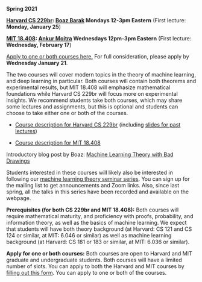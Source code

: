 
__Spring 2021__ 

__[Harvard CS 229br](cs229br): [Boaz Barak](https://boazbarak.org)  Mondays 12-3pm Eastern__ (First lecture: __Monday, January 25__) 


__[MIT 18.408](mit18408): [Ankur Moitra](http://people.csail.mit.edu/moitra/)  Wednesdays 12pm-3pm Eastern__ (First lecture: __Wednesday, February 17__)

[Apply to one or both courses here.](http://tiny.cc/mltheoryseminar) For full consideration, please apply by __Wednesday January 21__.

The two courses will cover modern topics in the theory of machine learning, and deep learning in particular. Both courses will contain both theorems and experimental results, but MIT 18.408 will emphasize mathematical foundations while Harvard CS 229br will focus more on experimental insights. We recommend students take both courses, which may share some lectures and assignments, but this is optional and students can choose to take either one or both of the courses. 

* [Course description for Harvard CS 229br](cs229br) (including [slides for past lectures](cs229br.html#plan))

* [Course description for MIT 18.408](mit18408)

Introductory blog post by Boaz: [Machine Learning Theory with Bad Drawings](https://windowsontheory.org/2021/01/15/ml-theory-with-bad-drawings/)

Students interested in these courses will likely also be interested in following our [machine learning theory seminar series](https://mltheory.org/#talks). You can sign up for the mailing list to get announcements and Zoom links. Also, since last spring, all the talks in this series have been recorded and available on the webpage.


 __Prerequisites (for both CS 229br and MIT 18.408):__ Both courses will require mathematical maturity, and proficiency with proofs, probability, and information theory, as well as the basics of machine learning. We expect that students will have both theory background (at Harvard: CS 121 and CS 124 or similar, at MIT: 6.046 or similar) as well as machine learning background (at Harvard: CS 181 or 183 or similar, at MIT: 6.036 or similar). 


__Apply for one or both courses:__ Both courses are open to Harvard and MIT graduate and undergraduate students.  Both courses will have a limited number of slots. You can apply to both the Harvard and MIT courses by [filling out this form](http://tiny.cc/mltheoryseminar). You can apply to one or both of the courses.







